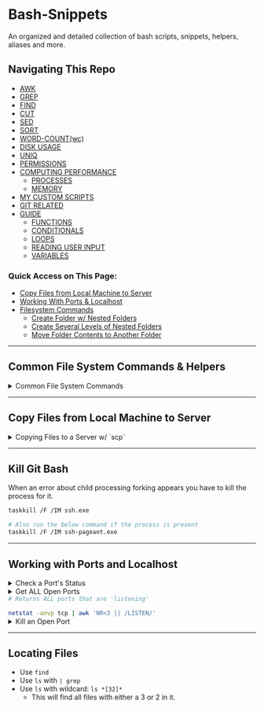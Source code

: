 # Bash-Snippets
An organized and detailed collection of bash scripts, snippets, helpers, aliases and more.


## Navigating This Repo
- [AWK](https://github.com/EstenGrove/Bash-Snippets/tree/master/FileSystem/AWK)
- [GREP](https://github.com/EstenGrove/Bash-Snippets/tree/master/FileSystem/GREP)
- [FIND](https://github.com/EstenGrove/Bash-Snippets/tree/master/FileSystem/FIND)
- [CUT](https://github.com/EstenGrove/Bash-Snippets/tree/master/FileSystem/CUT)
- [SED](https://github.com/EstenGrove/Bash-Snippets/tree/master/FileSystem/SED)
- [SORT](https://github.com/EstenGrove/Bash-Snippets/tree/master/FileSystem/SORT)
- [WORD-COUNT(wc)](https://github.com/EstenGrove/Bash-Snippets/tree/master/FileSystem/WORD-COUNT(wc))
- [DISK USAGE](https://github.com/EstenGrove/Bash-Snippets/tree/master/DISK-USAGE)
- [UNIQ](https://github.com/EstenGrove/Bash-Snippets/tree/master/FileSystem/UNIQ)
- [PERMISSIONS](https://github.com/EstenGrove/Bash-Snippets/tree/master/Permissions)
- [COMPUTING PERFORMANCE](https://github.com/EstenGrove/Bash-Snippets/tree/master/Computing-Performance)
  - [PROCESSES](https://github.com/EstenGrove/Bash-Snippets/tree/master/Computing-Performance/Processes)
  - [MEMORY](https://github.com/EstenGrove/Bash-Snippets/tree/master/Computing-Performance/Memory)
- [MY CUSTOM SCRIPTS](https://github.com/EstenGrove/Bash-Snippets/tree/master/CUSTOM/scripts)
- [GIT RELATED](https://github.com/EstenGrove/Bash-Snippets/tree/master/CUSTOM/scripts/GIT)
- [GUIDE](https://github.com/EstenGrove/Bash-Snippets/tree/master/BASIC-GUIDE)
  - [FUNCTIONS](https://github.com/EstenGrove/Bash-Snippets/tree/master/BASIC-GUIDE#functions)
  - [CONDITIONALS](https://github.com/EstenGrove/Bash-Snippets/tree/master/BASIC-GUIDE#conditionals)
  - [LOOPS](https://github.com/EstenGrove/Bash-Snippets/tree/master/BASIC-GUIDE#loops-for-while-until)
  - [READING USER INPUT](https://github.com/EstenGrove/Bash-Snippets/tree/master/BASIC-GUIDE#reading-user-input-with-read)
  - [VARIABLES](https://github.com/EstenGrove/Bash-Snippets/tree/master/BASIC-GUIDE#variables)



### **Quick Access on This Page:**

- [Copy Files from Local Machine to Server](#copy-files-from-local-machine-to-server) 
- [Working With Ports & Localhost](#working-with-ports-and-localhost)
- [Filesystem Commands](#common-file-system-commands--helpers)
  - [Create Folder w/ Nested Folders](#create-a-folder-and-its-nested-folders-at-once)
  - [Create Several Levels of Nested Folders](#create-several-levels-of-nested-folders-at-once)
  - [Move Folder Contents to Another Folder](#move-all-contents-of-folder-into-another-folder)

----------


## **Common File System Commands & Helpers**

<details>
  <summary>Common File System Commands</summary>
  
**Delete Files and/or Folders By RegEx**

```bash
# this deletes ALL files with '2.js' in the filename
find . -type f -name *2.js* -delete
```
  
  
**Create Multiple Directories at Once (inside of nested directory)**

```bash
# this will create an "app" and "dashboard" folder inside of "view"
mkdir views/{app,dashboard}
```

**Create a Folder and Its Nested Folders at Once**

```bash
# This will create the "views" directory if it doesn't exist, then create "app", "dashboard", and "pages" folders inside it.
mkdir -p views/{app,dashboard,pages}
```

**Create Several Levels Of Nested Folders at Once**

```bash
mkdir -p views/{dashboard/{daily,weekly},app,global}

## Result: This creates "views" with "dashboard", "global" and "app" inside. Then "daily", "weekly" inside of "dashboard"
## views > dashboard, app, global
#### dashboard > daily, weekly
```

**Move All Contents of Folder into Another Folder**

```bash
# Moves all files from 'src/css/reports' into 'src/css/views'
mv src/css/reports/* src/css/views/
```

**Move All `.js` Files In a Folder**

```bash
mv src/components/*.js src/components/shared/
```

</details>


-----------

## Copy Files from Local Machine to Server

<details>
  <summary>Copying Files to a Server w/ `scp`</summary>

**Steps:**
1. Move to directory where desired files are located on your local machine
2. Make note of SSH user credentials & IP address of the target server
3. Run the below command to copy the files

```bash
scp -r <folder-to-copy> <ssh-user>@<target-server-ip>:/var/www/example.com/html

## USAGE EXAMPLE ##
scp -r ./build/* root@192.168.1.13:/var/www/mydomain.com/html
```
  
</details>

-----------

## Kill Git Bash
When an error about child processing forking appears you have to kill the process for it.

```bash
taskkill /F /IM ssh.exe

# Also run the below command if the process is present
taskkill /F /IM ssh-pageant.exe
```


------

## Working with Ports and Localhost

<details>
  <summary>Check a Port's Status</summary>
  
  
```bash
# Check if a port is open
netstat -vanp tcp | grep <port>

## Example: Checks for port 3000 (ie localhost:3000)
netstat -vanp tcp | grep 3000

# Alternate Method
lsof -i tcp:<port>

## Example: Checks for port 3000
lsof -i tcp:3000
```
  
</details>

<details>
  <summary>Get ALL Open Ports</summary<
    
```bash
# Returns ALL ports that are 'listening'

netstat -anvp tcp | awk 'NR<3 || /LISTEN/'
```
    
</details>

<details>
  <summary>Kill an Open Port</summary>
  
```bash
# First Get PID
lsof -i tcp:3000

kill -9 <pid>

## Example:
kill -9 546
```
  
</details>

------

## Locating Files
- Use ```find```
- Use ```ls``` with ```| grep```
- Use ```ls``` with wildcard: ```ls *[32]*```
  - This will find all files with either a 3 or 2 in it.

